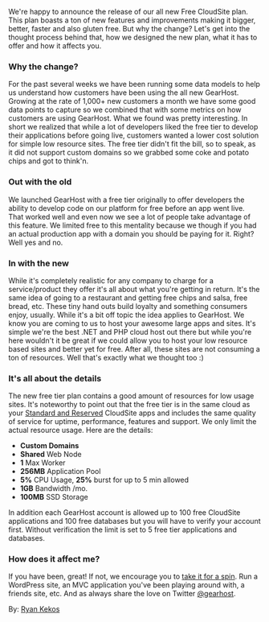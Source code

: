 We're happy to announce the release of our all new Free CloudSite plan. This plan boasts a ton of new features and improvements making it bigger, better, faster and also gluten free. But why the change? Let's get into the thought process behind that, how we designed the new plan, what it has to offer and how it affects you.

### Why the change?
For the past several weeks we have been running some data models to help us understand how customers have been using the all new GearHost. Growing at the rate of 1,000+ new customers a month we have some good data points to capture so we combined that with some metrics on how customers are using GearHost. What we found was pretty interesting. In short we realized that while a lot of developers liked the free tier to develop their applications before going live, customers wanted a lower cost solution for simple low resource sites. The free tier didn't fit the bill, so to speak, as it did not support custom domains so we grabbed some coke and potato chips and got to think'n.

### Out with the old
We launched GearHost with a free tier originally to offer developers the ability to develop code on our platform for free before an app went live. That worked well and even now we see a lot of people take advantage of this feature. We limited free to this mentality because we though if you had an actual production app with a domain you should be paying for it. Right? Well yes and no.

### In with the new
While it's completely realistic for any company to charge for a service/product they offer it's all about what you're getting in return. It's the same idea of going to a restaurant and getting free chips and salsa, free bread, etc. These tiny hand outs build loyalty and something consumers enjoy, usually. While it's a bit off topic the idea applies to GearHost. We know you are coming to us to host your awesome large apps and sites. It's simple we're the best .NET and PHP cloud host out there but while you're here wouldn't it be great if we could allow you to host your low resource based sites and better yet for free. After all, these sites are not consuming a ton of resources. Well that's exactly what we thought too :)

### It's all about the details
The new free tier plan contains a good amount of resources for low usage sites. It's noteworthy to point out that the free tier is in the same cloud as your [Standard and Reserved](https://www.gearhost.com/pricing) CloudSite apps and includes the same quality of service for uptime, performance, features and support. We only limit the actual resource usage. Here are the details:

- **Custom Domains**
- **Shared** Web Node
- **1** Max Worker
- **256MB** Application Pool
- **5%** CPU Usage, **25%** burst for up to 5 min allowed
- **1GB** Bandwidth /mo.
- **100MB** SSD Storage

In addition each GearHost account is allowed up to 100 free CloudSite applications and 100 free databases but you will have to verify your account first. Without verification the limit is set to 5 free tier applications and databases.

### How does it affect me?
If you have been, great! If not, we encourage you to [take it for a spin](https://my.gearhost.com/account/signup). Run a WordPress site, an MVC application you've been playing around with, a friends site, etc. And as always share the love on Twitter [@gearhost](https://twitter.com/gearhost).

By: [Ryan Kekos](https://twitter.com/ryankekos)